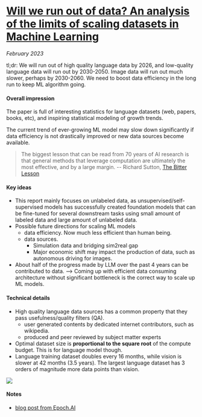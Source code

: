# [Will we run out of data? An analysis of the limits of scaling datasets in Machine Learning](https://arxiv.org/abs/2211.04325)

_February 2023_

tl;dr: We will run out of high quality language data by 2026, and low-quality language data will run out by 2030-2050. Image data will run out much slower, perhaps by 2030-2060. We need to boost data efficiency in the long run to keep ML algorithm going.

#### Overall impression
The paper is full of interesting statistics for language datasets (web, papers, books, etc), and inspiring statistical modeling of growth trends. 

The current trend of ever-growing ML model may slow down significantly if data efficiency is not drastically improved or new data sources become available. 

> The biggest lesson that can be read from 70 years of AI research is that general methods that leverage computation are ultimately the most effective, and by a large margin. -- Richard Sutton, [The Bitter Lesson](http://www.incompleteideas.net/IncIdeas/BitterLesson.html#:~:text=The%20biggest%20lesson%20that%20can,cost%20per%20unit%20of%20computation.)

#### Key ideas
- This report mainly focuses on unlabeled data, as unsupervised/self-supervised models has successfully created foundation models that can be fine-tuned for several downstream tasks using small amount of labeled data and large amount of unlabeled data. 
- Possible future directions for scaling ML models
	- data efficiency. Now much less efficient than human being.
	- data sources. 
		- Simulation data and bridging sim2real gap
		- Major economic shift may impact the production of data, such as autonomous driving for images.
- About half of the progress made by LLM over the past 4 years can be contributed to data. --> Coming up with efficient data consuming architecture without significant bottleneck is the correct way to scale up ML models.


#### Technical details
- High quality language data sources has a common property that they pass usefulness/quality filters (QA). 
	- user generated contents by dedicated internet contributors, such as wikipedia. 
	- produced and peer reviewed by subject matter experts
- Optimal dataset size is **proportional to the square root** of the compute budget. This is for language model though. 
- Language training dataset doubles every 16 months, while vision is slower at 42 months (3.5 years). The largest language dataset has 3 orders of magnitude more data points than vision. 

![](https://cdn-images-1.medium.com/max/1600/1*qPY4zgLyIlRjw9CA6nMjrg.png)

#### Notes
- [blog post from Epoch.AI](https://epochai.org/blog/will-we-run-out-of-ml-data-evidence-from-projecting-dataset)

